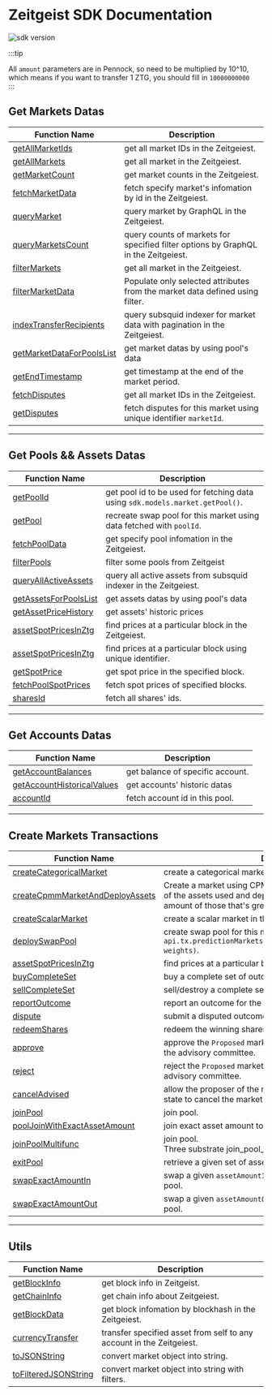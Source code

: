 # Zeitgeist SDK Documentation

![sdk version](https://img.shields.io/github/v/tag/zeitgeistpm/tools?label=sdk)

:::tip

All `amount` parameters are in Pennock, so need to be multiplied by 10^10, which
means if you want to transfer 1 ZTG, you should fill in `10000000000`  
:::

## Get Markets Datas

| Function Name                                                                 | Description                                                                        |
| ----------------------------------------------------------------------------- | ---------------------------------------------------------------------------------- |
| [getAllMarketIds](/docs/build/sdk/indexs#getallmarketids)                     | get all market IDs in the Zeitgeiest.                                              |
| [getAllMarkets](/docs/build/sdk/indexs#getallmarkets)                         | get all market in the Zeitgeiest.                                                  |
| [getMarketCount](/docs/build/sdk/indexs#getmarketcount)                       | get market counts in the Zeitgeiest.                                               |
| [fetchMarketData](/docs/build/sdk/indexs#fetchmarketdata)                     | fetch specify market's infomation by id in the Zeitgeiest.                         |
| [queryMarket](/docs/build/sdk/indexs#querymarket)                             | query market by GraphQL in the Zeitgeiest.                                         |
| [queryMarketsCount](/docs/build/sdk/indexs#querymarketscount)                 | query counts of markets for specified filter options by GraphQL in the Zeitgeiest. |
| [filterMarkets](/docs/build/sdk/indexs#filtermarkets)                         | get all market in the Zeitgeiest.                                                  |
| [filterMarketData](/docs/build/sdk/market#filtermarketdata)                   | Populate only selected attributes from the market data defined using filter.       |
| [indexTransferRecipients](/docs/build/sdk/indexs#indextransferrecipients)     | query subsquid indexer for market data with pagination in the Zeitgeiest.          |
| [getMarketDataForPoolsList](/docs/build/sdk/indexs#getMarketDataForPoolsList) | get market datas by using pool's data                                              |
| [getEndTimestamp](/docs/build/sdk/market#getendtimestamp)                     | get timestamp at the end of the market period.                                     |
| [fetchDisputes](/docs/build/sdk/indexs#fetchpooldata)                         | get all market IDs in the Zeitgeiest.                                              |
| [getDisputes](/docs/build/sdk/market#getdisputes)                             | fetch disputes for this market using unique identifier `marketId`.                 |

---

## Get Pools && Assets Datas

| Function Name                                                         | Description                                                                   |
| --------------------------------------------------------------------- | ----------------------------------------------------------------------------- |
| [getPoolId](/docs/build/sdk/market#getpoolid)                         | get pool id to be used for fetching data using `sdk.models.market.getPool()`. |
| [getPool](/docs/build/sdk/market#getpool)                             | recreate swap pool for this market using data fetched with `poolId`.          |
| [fetchPoolData](/docs/build/sdk/indexs#fetchpooldata)                 | get specify pool infomation in the Zeitgeiest.                                |
| [filterPools](/docs/build/sdk/indexs#filterPools)                     | filter some pools from Zeitgeist                                              |
| [queryAllActiveAssets](/docs/build/sdk/indexs#queryallactiveassets)   | query all active assets from subsquid indexer in the Zeitgeiest.              |
| [getAssetsForPoolsList](/docs/build/sdk/indexs#getAssetsForPoolsList) | get assets datas by using pool's data                                         |
| [getAssetPriceHistory](/docs/build/sdk/indexs#getAssetPriceHistory)   | get assets' historic prices                                                   |
| [assetSpotPricesInZtg](/docs/build/sdk/indexs#assetspotpricesinztg)   | find prices at a particular block in the Zeitgeiest.                          |
| [assetSpotPricesInZtg](/docs/build/sdk/swap#assetspotpricesinztg)     | find prices at a particular block using unique identifier.                    |
| [getSpotPrice](/docs/build/sdk/swap#getspotprice)                     | get spot price in the specified block.                                        |
| [fetchPoolSpotPrices](/docs/build/sdk/swap#fetchpoolspotprices)       | fetch spot prices of specified blocks.                                        |
| [sharesId](/docs/build/sdk/swap#sharesid)                             | fetch all shares' ids.                                                        |

---

## Get Accounts Datas

| Function Name                                                                   | Description                      |
| ------------------------------------------------------------------------------- | -------------------------------- |
| [getAccountBalances](/docs/build/sdk/indexs#getAccountBalances)                 | get balance of specific account. |
| [getAccountHistoricalValues](/docs/build/sdk/indexs#getAccountHistoricalValues) | get accounts' historic datas     |
| [accountId](/docs/build/sdk/swap#accountid)                                     | fetch account id in this pool.   |

---

## Create Markets Transactions

| Function Name                                                                             | Description                                                                                                                                                                      |
| ----------------------------------------------------------------------------------------- | -------------------------------------------------------------------------------------------------------------------------------------------------------------------------------- |
| [createCategoricalMarket](/docs/build/sdk/indexs#createcategoricalmarket)                 | create a categorical market in the Zeitgeiest.                                                                                                                                   |
| [createCpmmMarketAndDeployAssets](/docs/build/sdk/indexs#createcpmmmarketanddeployassets) | Create a market using CPMM scoring rule, buy a complete set of the assets used and deploy within and deploy an arbitrary amount of those that's greater than the minimum amount. |
| [createScalarMarket](/docs/build/sdk/indexs#createscalarmarket)                           | create a scalar market in the Zeitgeiest.                                                                                                                                        |
| [deploySwapPool](/docs/build/sdk/market#deployswappool)                                   | create swap pool for this market via `api.tx.predictionMarkets.deploySwapPoolForMarket(marketId, weights)`.                                                                      |
| [assetSpotPricesInZtg](/docs/build/sdk/market#assetspotpricesinztg)                       | find prices at a particular block using unique identifier.                                                                                                                       |
| [buyCompleteSet](/docs/build/sdk/market#buycompleteset)                                   | buy a complete set of outcome shares for the market.                                                                                                                             |
| [sellCompleteSet](/docs/build/sdk/market#sellcompleteset)                                 | sell/destroy a complete set of outcome shares for the market.                                                                                                                    |
| [reportOutcome](/docs/build/sdk/market#reportoutcome)                                     | report an outcome for the market.                                                                                                                                                |
| [dispute](/docs/build/sdk/market#dispute)                                                 | submit a disputed outcome for the market.                                                                                                                                        |
| [redeemShares](/docs/build/sdk/market#redeemshares)                                       | redeem the winning shares for the market.                                                                                                                                        |
| [approve](/docs/build/sdk/market#approve)                                                 | approve the `Proposed` market that is waiting for approval from the advisory committee.                                                                                          |
| [reject](/docs/build/sdk/market#reject)                                                   | reject the `Proposed` market that is waiting for approval from the advisory committee.                                                                                           |
| [cancelAdvised](/docs/build/sdk/market#canceladvised)                                     | allow the proposer of the market that is currently in a `Proposed` state to cancel the market proposal.                                                                          |
| [joinPool](/docs/build/sdk/swap#joinpool)                                                 | join pool.                                                                                                                                                                       |
| [poolJoinWithExactAssetAmount](/docs/build/sdk/swap#pooljoinwithexactassetamount)         | join exact asset amount to the pool.                                                                                                                                             |
| [joinPoolMultifunc](/docs/build/sdk/swap#joinpoolmultifunc)                               | join pool.<br/>Three substrate join_pool_xxx functions in one                                                                                                                    |
| [exitPool](/docs/build/sdk/swap#exitpool)                                                 | retrieve a given set of assets from pool to the signer.                                                                                                                          |
| [swapExactAmountIn](/docs/build/sdk/swap#swapexactamountin)                               | swap a given `assetAmountIn` of the `assetIn/assetOut` pair to pool.                                                                                                             |
| [swapExactAmountOut](/docs/build/sdk/swap#swapexactamountout)                             | swap a given `assetAmountOut` of the `assetIn/assetOut` pair to pool.                                                                                                            |

---

## Utils

| Function Name                                                       | Description                                                          |
| ------------------------------------------------------------------- | -------------------------------------------------------------------- |
| [getBlockInfo](/docs/build/sdk/common#getblockinfo)                 | get block info in Zeitgeist.                                         |
| [getChainInfo](/docs/build/sdk/common#getchaininfo)                 | get chain info about Zeitgeiest.                                     |
| [getBlockData](/docs/build/sdk/indexs#getblockdata)                 | get block infomation by blockhash in the Zeitgeiest.                 |
| [currencyTransfer](/docs/build/sdk/indexs#currencytransfer)         | transfer specified asset from self to any account in the Zeitgeiest. |
| [toJSONString](/docs/build/sdk/market#tojsonstring)                 | convert market object into string.                                   |
| [toFilteredJSONString](/docs/build/sdk/market#tofilteredjsonstring) | convert market object into string with filters.                      |
